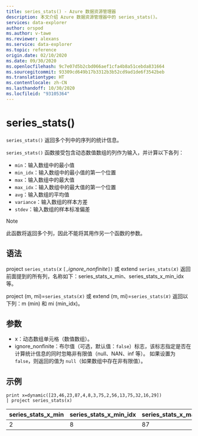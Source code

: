 ```yaml
---
title: series_stats() - Azure 数据资源管理器
description: 本文介绍 Azure 数据资源管理器中的 series_stats()。
services: data-explorer
author: orspod
ms.author: v-tawe
ms.reviewer: alexans
ms.service: data-explorer
ms.topic: reference
origin.date: 02/10/2020
ms.date: 09/30/2020
ms.openlocfilehash: 9c7e07d5b2cbd066aef1cfa4b8a51cebda831664
ms.sourcegitcommit: 93309cd649b17b3312b3b52cd9ad1de6f3542beb
ms.translationtype: HT
ms.contentlocale: zh-CN
ms.lasthandoff: 10/30/2020
ms.locfileid: "93105364"
---
```

# <a name="series_stats"></a>series_stats()

`series_stats()` 返回多个列中的序列的统计信息。  

`series_stats()` 函数接受包含动态数值数组的列作为输入，并计算以下各列：
* `min`：输入数组中的最小值
* `min_idx`：输入数组中的最小值的第一个位置
* `max`：输入数组中的最大值
* `max_idx`：输入数组中的最大值的第一个位置
* `avg`：输入数组的平均值
* `variance`：输入数组的样本方差
* `stdev`：输入数组的样本标准偏差

> [!NOTE] 
> 此函数将返回多个列，因此不能将其用作另一个函数的参数。

## <a name="syntax"></a>语法

project `series_stats(`*x* `[,`*ignore_nonfinite*`])` 或 extend `series_stats(`*x*`)` 返回前面提到的所有列，名称如下：series_stats_x_min、series_stats_x_min_idx 等。
 
project (m, mi)=`series_stats(`*x*`)` 或 extend (m, mi)=`series_stats(`*x*`)` 返回以下列：m (min) 和 mi (min_idx)。

## <a name="arguments"></a>参数

* x：动态数组单元格（数值数组）。 
* ignore_nonfinite：布尔值（可选，默认值：`false`）标志，该标志指定是否在计算统计信息的同时忽略非有限值（null、NAN、inf 等）。 如果设置为 `false`，则返回的值为 `null`（如果数组中存在非有限值）。

## <a name="example"></a>示例

<!-- csl: https://help.kusto.chinacloudapi.cn:443/Samples -->
```kusto
print x=dynamic([23,46,23,87,4,8,3,75,2,56,13,75,32,16,29]) 
| project series_stats(x)

```

|series_stats_x_min|series_stats_x_min_idx|series_stats_x_max|series_stats_x_max_idx|series_stats_x_avg|series_stats_x_stdev|series_stats_x_variance|
|---|---|---|---|---|---|---|
|2|8|87|3|32.8|28.5036338535483|812.457142857143|
